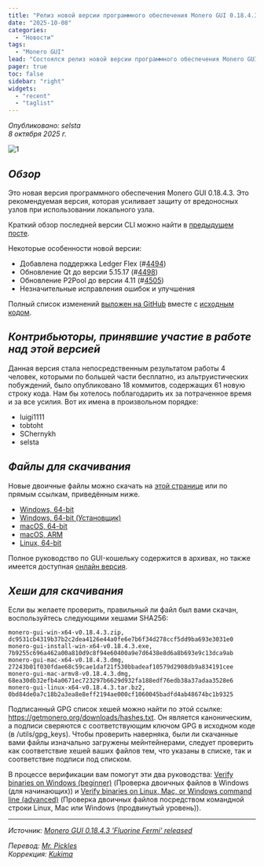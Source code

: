 ```yaml
---
title: "Релиз новой версии программного обеспечения Monero GUI 0.18.4.3 Fluorine Fermi"
date: "2025-10-08"
categories:
  - "Новости"
tags:
  - "Monero GUI"
lead: "Состоялся релиз новой версии программного обеспечения Monero GUI 0.18.4.3 Fluorine Fermi"
pager: true
toc: false
sidebar: "right"
widgets:
  - "recent"
  - "taglist"
---
```


_Опубликовано: selsta_  
_8 октября 2025 г._

![1](/img/post/2022-07-19-monero-0.18.0.0-released/01.png)  

## _Обзор_

Это новая версия программного обеспечения Monero GUI 0.18.4.3. Это рекомендуемая версия, которая усиливает защиту от вредоносных узлов при использовании локального узла.

Краткий обзор последней версии CLI можно найти в [предыдущем посте](https://www.getmonero.org/2025/10/08/monero-0.18.4.3-released.html).

Некоторые особенности новой версии:

- Добавлена ​​поддержка Ledger Flex (#[4494](https://github.com/monero-project/monero-gui/pull/4494))
- Обновление Qt до версии 5.15.17 (#[4498](https://github.com/monero-project/monero-gui/pull/4498))
- Обновление P2Pool до версии 4.11 (#[4505](https://github.com/monero-project/monero-gui/pull/4505))
- Незначительные исправления ошибок и улучшения

Полный список изменений [выложен на GitHub](https://github.com/monero-project/monero-gui/compare/v0.18.4.2...v0.18.4.3) вместе с [исходным кодом](https://github.com/monero-project/monero-gui/tree/v0.18.4.3).

## _Контрибьюторы, принявшие участие в работе над этой версией_

Данная версия стала непосредственным результатом работы 4 человек, которыми по большей части бесплатно, из альтруистических побуждений, было опубликовано 18 коммитов, содержащих 61 новую строку кода. Нам бы хотелось поблагодарить их за потраченное время и за все усилия. Вот их имена в произвольном порядке:

- luigi1111
- tobtoht
- SChernykh
- selsta

## _Файлы для скачивания_

Новые двоичные файлы можно скачать на [этой странице](https://www.getmonero.org/downloads/) или по прямым ссылкам, приведённым ниже.

- [Windows, 64-bit](https://downloads.getmonero.org/gui/monero-gui-win-x64-v0.18.4.3.zip)
- [Windows, 64-bit (Установщик)](https://downloads.getmonero.org/gui/monero-gui-install-win-x64-v0.18.4.3.exe)
- [macOS, 64-bit](https://downloads.getmonero.org/gui/monero-gui-mac-x64-v0.18.4.3.dmg)
- [macOS, ARM](https://downloads.getmonero.org/gui/monero-gui-mac-armv8-v0.18.4.3.dmg)
- [Linux, 64-bit](https://downloads.getmonero.org/gui/monero-gui-linux-x64-v0.18.4.3.tar.bz2)

Полное руководство по GUI-кошельку содержится в архивах, но также имеется доступная [онлайн версия](https://github.com/monero-ecosystem/monero-GUI-guide/blob/master/monero-GUI-guide.md).

## _Хеши для скачивания_

Если вы желаете проверить, правильный ли файл был вами скачан, воспользуйтесь следующими хешами SHA256:

```
monero-gui-win-x64-v0.18.4.3.zip, dc9531cb4319b37b2c2dea4126e44a0fe6e7b6f34d278ccf5dd9ba693e3031e0
monero-gui-install-win-x64-v0.18.4.3.exe, 7b9255c696a462a00a810d9c8f94e60400a9e7d6438e8d6a8b693e9c13dca9ab
monero-gui-mac-x64-v0.18.4.3.dmg, 27243b01f030fdae68c59cae1daf21f530bbadeaf10579d2908db9a834191cee
monero-gui-mac-armv8-v0.18.4.3.dmg, 68ea30db32efb4a0671ec723297b6629d932fa188edf76edb38a37adaa3528e6
monero-gui-linux-x64-v0.18.4.3.tar.bz2, 0bd84de0a7c18b2a3ea8e8eff2194ae000cf1060045badfd4ab48674bc1b9325
```

Подписанный GPG список хешей можно найти по этой ссылке: https://getmonero.org/downloads/hashes.txt. Он является каноническим, а подписи сверяются с соответствующим ключом GPG в исходном коде (в /utils/gpg_keys). Чтобы проверить наверняка, были ли скачанные вами файлы изначально загружены мейнтейнерами, следует проверить как соответствие хешей ваших файлов тем, что указаны в списке, так и соответствие подписи под списком.

В процессе верификации вам помогут эти два руководства: [Verify binaries on Windows (beginner)](https://www.getmonero.org/resources/user-guides/verification-windows-beginner.html) (Проверка двоичных файлов в Windows (для начинающих)) и [Verify binaries on Linux, Mac, or Windows command line (advanced)](https://www.getmonero.org/resources/user-guides/verification-allos-advanced.html) (Проверка двоичных файлов посредством командной строки Linux, Mac или Windows (продвинутый уровень)).

---

_Источник: [Monero GUI 0.18.4.3 'Fluorine Fermi' released](https://www.getmonero.org/2025/10/08/monero-GUI-0.18.4.3-released.html)_

_Перевод: [Mr. Pickles](https://t.me/v1docq47)_  
_Коррекция: [Kukima](https://t.me/Kukima)_
